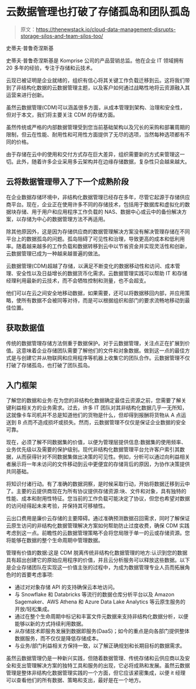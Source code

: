 # 云数据管理也打破了存储孤岛和团队孤岛

> 原文：<https://thenewstack.io/cloud-data-management-disrupts-storage-silos-and-team-silos-too/>

史蒂夫·普鲁奇涅斯基

史蒂夫·普鲁奇涅斯基是 Komprise 公司的产品营销总监。他在企业 IT 领域拥有 20 多年的经验，专注于存储和云技术。

云现已被证明是企业就绪的，组织有信心将其关键工作负载迁移到云。这将我们带到了非结构化数据的云数据管理主题，以及客户如何通过战略性地将云资源融入其运营来进行创新。

虽然云数据管理(CDM)可以涵盖很多方面，从成本管理到架构、治理和安全性，但对于本文，我们将主要关注 CDM 的存储方面。

虽然传统或严格的内部数据管理受到您当前基础架构以及冗长的采购和部署周期的限制，但云在性能、耐用性和可用性方面提供了无尽的选项，当然每种选项都有不同的价格。

由于存储在云中的使用和交付方式存在巨大差异，组织需要新的方式来管理这一切。此外，随着许多企业采用多云架构并在边缘存储数据，复杂性只会越来越大。

## 云将数据管理带入了下一个成熟阶段

在企业数据存储环境中，非结构化数据管理已经存在多年，尽管它起源于存储供应商平台。现在，企业正在使用许多不同的存储技术，包括用于数据库和虚拟化的数据块存储、用于用户和应用程序工作负载的 NAS、数据中心或云中的备份解决方案，以存储为中心的数据管理方法不再适用。

除其他原因外，这是因为存储供应商的数据管理解决方案没有解决管理存储在不同平台上的数据孤岛的问题。孤岛阻碍了可见性和治理，导致更高的成本和低利用率。随着越来越多的工作负载和数据转移到云中以节省资金并实现灵活性和创新，云数据管理已成为一种越来越普遍的做法。

云数据管理(CDM)超越了存储，以满足不断变化的数据移动性和访问、成本管理、安全性以及日益增长的数据货币化需求。云数据管理实践可以帮助 IT 和存储经理利用最新的云技术，而不会牺牲控制和测量，也不会超支。

他们可以在云之间安全地移动数据，如果需要，还可以将数据移回内部，并应用策略，使所有数据不会被同等对待，而是可以根据组织和部门的要求流畅地移动到最佳位置。

## 获取数据值

传统的数据管理存储方法侧重于数据保护。对于云数据管理，关注点正在扩展到价值。这意味着企业存储团队需要了解他们的文件和对象数据。做到这一点的最佳方式是与创建它并从物联网和应用程序等机器上收集它的团队合作。云数据管理不仅打破了存储孤岛，也打破了团队孤岛。

## 入门框架

了解您的数据和业务:在为您的非结构化数据确定最佳云资源之前，您需要了解关键利益相关方的业务需求。过去，许多 IT 团队对其非结构化数据几乎一无所知，这就像卡车司机并不总是知道他们的货物是什么，但却得到报酬将货物从 A 点运送到 B 点而不造成损坏或损失。然而，云数据管理不仅仅是保证企业数据的安全可靠。

现在，必须了解不同数据集的价值，以便为管理层提供信息:数据集的使用频率、业务优先级以及需要的保护级别。现代非结构化数据管理平台允许客户索引其数据，从而获得针对不同数据集做出决策的可见性。例如，分析可以通过向利益相关者展示将一年未访问的文件移动到云中更便宜的存储背后的原因，为协作决策提供共同基础。

将知识付诸行动。有了准确的数据洞察，是时候采取行动，开始将数据迁移到云中了。主要的云提供商现在为所有协议提供存储资源:块、文件和对象，具有独特的性能、成本和耐用性特征。您当前的工作负载可能决定了协议，但您也希望对数据的访问经得起未来考验，并保持其可移植性。

云出口费用是廉价云存储的主要障碍。通过准确预测数据召回需求，同时了解保证云原生访问的非结构化数据管理解决方案如何帮助防止过度收费，确保 CDM 实践考虑到这一点。前瞻性的云数据管理策略不会将您局限于单一的云或存储资源。您将能够在数据的整个生命周期中管理数据。

管理有价值的数据:这是 CDM 脱离传统非结构化数据管理的地方:认识到您的数据具有超出创建它的原始应用程序的价值，并且云分析服务可以释放这些数据。以下是企业存储团队在实现这一价值主张的过程中，为成为数据管理专业人员而拓展角色时的首要考虑事项:

*   通过对对象存储 API 的支持确保云本地访问。
*   与 Snowflake 和 Databricks 等流行的数据仓库分析平台以及 Amazon Sagemaker、AWS Athena 和 Azure Data Lake Analytics 等云原生服务的开放/轻松集成。
*   通过在整个生命周期中标记和丰富文件元数据来支持非结构化数据分析，以便能够以新的方式持续利用数据。
*   从存储技术即服务发展到数据即服务(DaaS)；如今的重点是向各部门提供整体数据服务，而不仅仅是降低存储成本。
*   与业务/部门利益相关方保持一致，以了解正确规划和长期目标的数据需求。

虽然云数据管理仍是一种新兴实践，但随着数据管理、传统存储和云供应商以及安全和支出管理解决方案的独特工具和服务的出现，它必将成熟和发展。虽然云数据管理是整体非结构化数据管理实践的一个方面，但它应该紧密集成，以便 it 经理可以查看他们的所有数据、策略和支出，最好是在一个地方。

<svg xmlns:xlink="http://www.w3.org/1999/xlink" viewBox="0 0 68 31" version="1.1"><title>Group</title> <desc>Created with Sketch.</desc></svg>